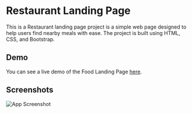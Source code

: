 # Restaurant Landing Page

This is a Restaurant landing page project is a simple web page designed to help users find nearby meals with ease. The project is built using HTML, CSS, and Bootstrap.

## Demo

You can see a live demo of the Food Landing Page [here]().

## Screenshots

![App Screenshot](./img/web-image.jpeg)
